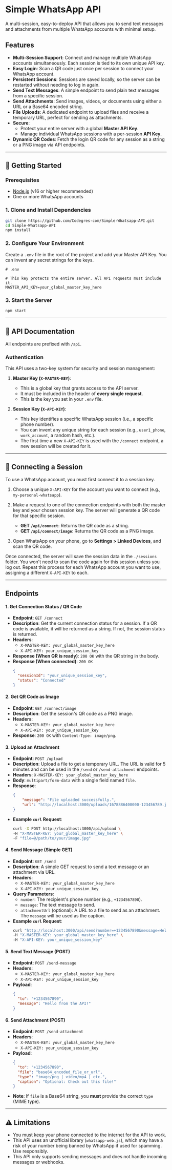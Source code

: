 # Simple WhatsApp API

A multi-session, easy-to-deploy API that allows you to send text messages and attachments from multiple WhatsApp accounts with minimal setup.

## Features

- **Multi-Session Support**: Connect and manage multiple WhatsApp accounts simultaneously. Each session is tied to its own unique API key.
- **Easy Login**: Scan a QR code just once per session to connect your WhatsApp account.
- **Persistent Sessions**: Sessions are saved locally, so the server can be restarted without needing to log in again.
- **Send Text Messages**: A simple endpoint to send plain text messages from a specific session.
- **Send Attachments**: Send images, videos, or documents using either a URL or a Base64 encoded string.
- **File Uploads**: A dedicated endpoint to upload files and receive a temporary URL, perfect for sending as attachments.
- **Secure**:
    - Protect your entire server with a global **Master API Key**.
    - Manage individual WhatsApp sessions with a per-session **API Key**.
- **Dynamic QR Codes**: Fetch the login QR code for any session as a string or a PNG image via API endpoints.

---

## 🚀 Getting Started

### **Prerequisites**

- [Node.js](https://nodejs.org/) (v16 or higher recommended)
- One or more WhatsApp accounts

### **1. Clone and Install Dependencies**

```bash
git clone https://github.com/Codegres-com/Simple-Whatsapp-API.git
cd Simple-Whatsapp-API
npm install
```

### **2. Configure Your Environment**

Create a `.env` file in the root of the project and add your Master API Key. You can invent any secret strings for the keys.

```
# .env

# This key protects the entire server. All API requests must include it.
MASTER_API_KEY=your_global_master_key_here
```

### **3. Start the Server**

```bash
npm start
```

---

## 📖 API Documentation

All endpoints are prefixed with `/api`.

### **Authentication**

This API uses a two-key system for security and session management:

1.  **Master Key (`X-MASTER-KEY`)**:
    -   This is a global key that grants access to the API server.
    -   It must be included in the header of **every single request**.
    -   This is the key you set in your `.env` file.

2.  **Session Key (`X-API-KEY`)**:
    -   This key identifies a specific WhatsApp session (i.e., a specific phone number).
    -   You can invent any unique string for each session (e.g., `user1_phone`, `work_account`, a random hash, etc.).
    -   The first time a new `X-API-KEY` is used with the `/connect` endpoint, a new session will be created for it.

---

## 📲 Connecting a Session

To use a WhatsApp account, you must first connect it to a session key.

1.  Choose a unique `X-API-KEY` for the account you want to connect (e.g., `my-personal-whatsapp`).
2.  Make a request to one of the connection endpoints with both the master key and your chosen session key. The server will generate a QR code for that specific session.

    -   **GET `/api/connect`**: Returns the QR code as a string.
    -   **GET `/api/connect/image`**: Returns the QR code as a PNG image.

3.  Open WhatsApp on your phone, go to **Settings > Linked Devices**, and scan the QR code.

Once connected, the server will save the session data in the `./sessions` folder. You won't need to scan the code again for this session unless you log out. Repeat this process for each WhatsApp account you want to use, assigning a different `X-API-KEY` to each.

---

## **Endpoints**

#### 1. **Get Connection Status / QR Code**

-   **Endpoint**: `GET /connect`
-   **Description**: Get the current connection status for a session. If a QR code is available, it will be returned as a string. If not, the session status is returned.
-   **Headers**:
    -   `X-MASTER-KEY: your_global_master_key_here`
    -   `X-API-KEY: your_unique_session_key`
-   **Response (When QR is ready)**: `200 OK` with the QR string in the body.
-   **Response (When connected)**: `200 OK`
    ```json
    {
      "sessionId": "your_unique_session_key",
      "status": "Connected"
    }
    ```

#### 2. **Get QR Code as Image**

-   **Endpoint**: `GET /connect/image`
-   **Description**: Get the session's QR code as a PNG image.
-   **Headers**:
    -   `X-MASTER-KEY: your_global_master_key_here`
    -   `X-API-KEY: your_unique_session_key`
-   **Response**: `200 OK` with `Content-Type: image/png`.

#### 3. **Upload an Attachment**

-   **Endpoint**: `POST /upload`
-   **Description**: Upload a file to get a temporary URL. The URL is valid for 5 minutes and can be used in the `/send` or `/send-attachment` endpoints.
-   **Headers**: `X-MASTER-KEY: your_global_master_key_here`
-   **Body**: `multipart/form-data` with a single field named `file`.
-   **Response**:
    ```json
    {
        "message": "File uploaded successfully.",
        "url": "http://localhost:3000/uploads/1678886400000-123456789.jpg"
    }
    ```
-   **Example `curl` Request**:
    ```bash
    curl -X POST http://localhost:3000/api/upload \
    -H "X-MASTER-KEY: your_global_master_key_here" \
    -F "file=@/path/to/your/image.jpg"
    ```

#### 4. **Send Message (Simple GET)**

-   **Endpoint**: `GET /send`
-   **Description**: A simple GET request to send a text message or an attachment via URL.
-   **Headers**:
    -   `X-MASTER-KEY: your_global_master_key_here`
    -   `X-API-KEY: your_unique_session_key`
-   **Query Parameters**:
    -   `number`: The recipient's phone number (e.g., `+1234567890`).
    -   `message`: The text message to send.
    -   `attachmentUrl` (optional): A URL to a file to send as an attachment. The `message` will be used as the caption.
-   **Example `curl` Request**:
    ```bash
    curl "http://localhost:3000/api/send?number=+1234567890&message=Hello&attachmentUrl=http://localhost:3000/uploads/file.jpg" \
    -H "X-MASTER-KEY: your_global_master_key_here" \
    -H "X-API-KEY: your_unique_session_key"
    ```

#### 5. **Send Text Message (POST)**

-   **Endpoint**: `POST /send-message`
-   **Headers**:
    -   `X-MASTER-KEY: your_global_master_key_here`
    -   `X-API-KEY: your_unique_session_key`
-   **Payload**:
    ```json
    {
      "to": "+1234567890",
      "message": "Hello from the API!"
    }
    ```

#### 6. **Send Attachment (POST)**

-   **Endpoint**: `POST /send-attachment`
-   **Headers**:
    -   `X-MASTER-KEY: your_global_master_key_here`
    -   `X-API-KEY: your_unique_session_key`
-   **Payload**:
    ```json
    {
      "to": "+1234567890",
      "file": "base64_encoded_file_or_url",
      "type": "image/png | video/mp4 | etc.",
      "caption": "Optional: Check out this file!"
    }
    ```
-   **Note**: If `file` is a Base64 string, you **must** provide the correct `type` (MIME type).

---

## ⚠️ Limitations

-   You must keep your phone connected to the internet for the API to work.
-   This API uses an unofficial library (`whatsapp-web.js`), which may have a risk of your number being banned by WhatsApp if used for spamming. Use responsibly.
-   This API only supports sending messages and does not handle incoming messages or webhooks.